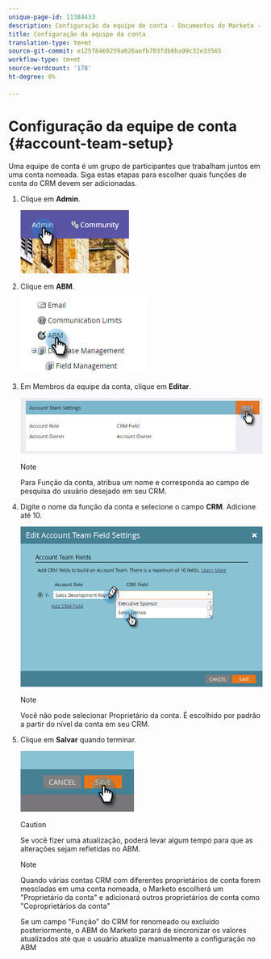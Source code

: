 ```yaml
---
unique-page-id: 11384433
description: Configuração da equipe de conta - Documentos do Marketo - Documentação do produto
title: Configuração da equipe da conta
translation-type: tm+mt
source-git-commit: e125f8469239a026aefb703fdb6ba99c32e33565
workflow-type: tm+mt
source-wordcount: '178'
ht-degree: 0%

---
```



# Configuração da equipe de conta {#account-team-setup}

Uma equipe de conta é um grupo de participantes que trabalham juntos em uma conta nomeada. Siga estas etapas para escolher quais funções de conta do CRM devem ser adicionadas.

1. Clique em **Admin**.

   ![](assets/one-3.png)

1. Clique em **ABM**.

   ![](assets/two-3.png)

1. Em Membros da equipe da conta, clique em **Editar**.

   ![](assets/3.png)

   >[!NOTE]
   >
   >Para Função da conta, atribua um nome e corresponda ao campo de pesquisa do usuário desejado em seu CRM.

1. Digite o nome da função da conta e selecione o campo **CRM**. Adicione até 10.

   ![](assets/four-2.png)

   >[!NOTE]
   >
   >Você não pode selecionar Proprietário da conta. É escolhido por padrão a partir do nível da conta em seu CRM.

1. Clique em **Salvar** quando terminar.

   ![](assets/five-2.png)

   >[!CAUTION]
   >
   >Se você fizer uma atualização, poderá levar algum tempo para que as alterações sejam refletidas no ABM.

   >[!NOTE]
   >
   >Quando várias contas CRM com diferentes proprietários de conta forem mescladas em uma conta nomeada, o Marketo escolherá um &quot;Proprietário da conta&quot; e adicionará outros proprietários de conta como &quot;Coproprietários da conta&quot;
   >
   >Se um campo &quot;Função&quot; do CRM for renomeado ou excluído posteriormente, o ABM do Marketo parará de sincronizar os valores atualizados até que o usuário atualize manualmente a configuração no ABM
